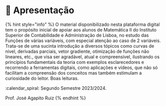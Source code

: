# 👋 Apresentação





{% hint style="info" %}
O material disponibilizado nesta plataforma digital tem o propósito inicial de apoiar aos alunos de Matemática II do Instituto Superior de Contabilidade e Administração de Lisboa, no estudo das Funções de várias variáveis, com especial atenção ao caso de 2 variáveis. Trata-se de uma sucinta introdução a diversos tópicos como curvas de nível, derivadas parciais, vetor gradiente, otimização de funções não lineares, etc., que visa ser agradável, atual e compreensível, ilustrando os princípios fundamentais da teoria com exemplos esclarecedores e recorrendo a ferramentas digitais, como aplicações e vídeos, que não só facilitam a compreensão dos conceitos mas também estimulam a curiosidade do leitor. Boas leituras.

:calendar\_spiral: Segundo Semestre 2023/2024.



Prof. José Agapito Ruiz
{% endhint %}
